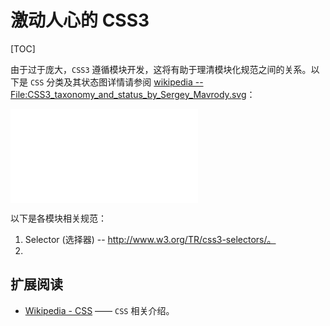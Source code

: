 # 激动人心的 CSS3
[TOC]




由于过于庞大，`CSS3` 遵循模块开发，这将有助于理清模块化规范之间的关系。以下是 `CSS` 分类及其状态图详情请参阅 [wikipedia -- File:CSS3_taxonomy_and_status_by_Sergey_Mavrody.svg][1]：

<embed src="./images/CSS3_taxonomy_and_status_by_Sergey_Mavrody.svg" style="max-width:100%" type="image/svg+xml" pluginspage="http://www.adobe.com/svg/viewer/install/" />

以下是各模块相关规范：

 1. Selector (选择器) -- http://www.w3.org/TR/css3-selectors/。
 2. 

## 扩展阅读

 - [Wikipedia - CSS][2] —— `CSS` 相关介绍。


[1]: http://en.wikipedia.org/wiki/File:CSS3_taxonomy_and_status_by_Sergey_Mavrody.svg
[2]: http://en.wikipedia.org/wiki/Cascading_Style_Sheets
  
 